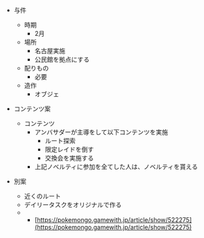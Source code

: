 - 与件
	- 時期
		- 2月
	- 場所
		- 名古屋実施
		- 公民館を拠点にする
	- 配りもの
		- 必要
	- 造作
		- オブジェ
- コンテンツ案
	- コンテンツ
		- アンバサダーが主導をして以下コンテンツを実施
			- ルート探索
			- 限定レイドを倒す
			- 交換会を実施する
		- 上記ノベルティに参加を全てした人は、ノベルティを貰える



- 別案
	- 近くのルート
	- デイリータスクをオリジナルで作る
	- 	- [https://pokemongo.gamewith.jp/article/show/522275](https://pokemongo.gamewith.jp/article/show/522275)